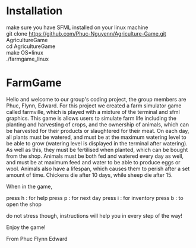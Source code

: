 # Installation
make sure you have SFML installed on your linux machine  
git clone https://github.com/Phuc-Nguyenn/Agriculture-Game.git AgricultureGame  
cd AgricultureGame  
make OS=linux  
./farmgame_linux 

# FarmGame
Hello and welcome to our group's coding project, the group members are Phuc, Flynn, Edward.
For this project we created a farm simulator game called farmville, which is played with a mixture of the terminal and sfml
graphics. This game is allows users to simulate farm life including the planting and harvesting of crops, and the 
ownership of animals, which can be harvested for their products or slaughtered for their meat. On each day, 
all plants must be watered, and must be at the maximum watering level to be able to grow (watering level is displayed in the
terminal after watering). As well as this, they must be fertilised when planted, which can be bought from the shop. Animals 
must be both fed and watered every day as well, and must be at maximum feed and water to be able to produce eggs or wool.
Animals also have a lifespan, which causes them to perish after a set amount of time. Chickens die after 10 days, while sheep die after 15.

When in the game,

press h : for help
press p : for next day
press i : for inventory
press b : to open the shop

do not stress though, instructions will help you in every step of the way!

Enjoy the game!

From Phuc Flynn Edward
